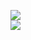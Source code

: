 [![](https://img.shields.io/badge/Made%20With-Github%20Spray-lightgrey.svg?style=for-the-badge&logo=github)](https://github.com/Annihil/github-spray#27465)  
[![](https://i.imgur.com/2DrTn0Z.gif)](https://github.com/Annihil/github-spray)